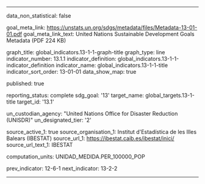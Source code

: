 
---
data_non_statistical: false

goal_meta_link: https://unstats.un.org/sdgs/metadata/files/Metadata-13-01-01.pdf
goal_meta_link_text: United Nations Sustainable Development Goals Metadata (PDF 224 KB)

graph_title: global_indicators.13-1-1-graph-title
graph_type: line
indicator_number: 13.1.1
indicator_definition: global_indicators.13-1-1-indicator_definition
indicator_name: global_indicators.13-1-1-title
indicator_sort_order: 13-01-01
data_show_map: true

published: true

reporting_status: complete
sdg_goal: '13'
target_name: global_targets.13-1-title
target_id: '13.1'

un_custodian_agency: "United Nations Office for Disaster Reduction (UNISDR)"
un_designated_tier: '2'

source_active_1: true
source_organisation_1: Institut d'Estadística de les Illes Balears (IBESTAT)
source_url_1: https://ibestat.caib.es/ibestat/inici/
source_url_text_1: IBESTAT

computation_units: UNIDAD_MEDIDA.PER_100000_POP

prev_indicator: 12-6-1
next_indicator: 13-2-2

---